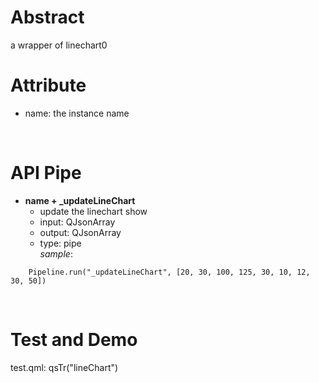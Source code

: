 # Abstract
a wrapper of linechart0  

# Attribute
* name: the instance name    
</br>

# API Pipe
* **name + _updateLineChart**  
    - update the linechart show
    - input: QJsonArray  
    - output: QJsonArray  
    - type: pipe  
_sample_:  
```
    Pipeline.run("_updateLineChart", [20, 30, 100, 125, 30, 10, 12, 30, 50])
```  
</br>

# Test and Demo
test.qml: qsTr("lineChart")  
</br>